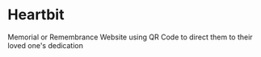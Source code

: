 # Heartbit
Memorial or Remembrance Website using QR Code to direct them to their loved one's dedication
